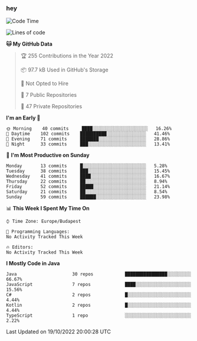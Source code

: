 ### hey

<!--START_SECTION:waka-->
![Code Time](http://img.shields.io/badge/Code%20Time-801%20hrs%2035%20mins-blue)

![Lines of code](https://img.shields.io/badge/From%20Hello%20World%20I%27ve%20Written-474%20Thousand%20lines%20of%20code-blue)

**🐱 My GitHub Data** 

> 🏆 255 Contributions in the Year 2022
 > 
> 📦 97.7 kB Used in GitHub's Storage 
 > 
> 🚫 Not Opted to Hire
 > 
> 📜 7 Public Repositories 
 > 
> 🔑 47 Private Repositories  
 > 
**I'm an Early 🐤** 

```text
🌞 Morning    40 commits     ████░░░░░░░░░░░░░░░░░░░░░   16.26% 
🌆 Daytime    102 commits    ██████████░░░░░░░░░░░░░░░   41.46% 
🌃 Evening    71 commits     ███████░░░░░░░░░░░░░░░░░░   28.86% 
🌙 Night      33 commits     ███░░░░░░░░░░░░░░░░░░░░░░   13.41%

```
📅 **I'm Most Productive on Sunday** 

```text
Monday       13 commits     █░░░░░░░░░░░░░░░░░░░░░░░░   5.28% 
Tuesday      38 commits     ███░░░░░░░░░░░░░░░░░░░░░░   15.45% 
Wednesday    41 commits     ████░░░░░░░░░░░░░░░░░░░░░   16.67% 
Thursday     22 commits     ██░░░░░░░░░░░░░░░░░░░░░░░   8.94% 
Friday       52 commits     █████░░░░░░░░░░░░░░░░░░░░   21.14% 
Saturday     21 commits     ██░░░░░░░░░░░░░░░░░░░░░░░   8.54% 
Sunday       59 commits     ██████░░░░░░░░░░░░░░░░░░░   23.98%

```


📊 **This Week I Spent My Time On** 

```text
⌚︎ Time Zone: Europe/Budapest

💬 Programming Languages: 
No Activity Tracked This Week

🔥 Editors: 
No Activity Tracked This Week

```

**I Mostly Code in Java** 

```text
Java                     30 repos            ████████████████░░░░░░░░░   66.67% 
JavaScript               7 repos             ████░░░░░░░░░░░░░░░░░░░░░   15.56% 
C#                       2 repos             █░░░░░░░░░░░░░░░░░░░░░░░░   4.44% 
Kotlin                   2 repos             █░░░░░░░░░░░░░░░░░░░░░░░░   4.44% 
TypeScript               1 repo              ░░░░░░░░░░░░░░░░░░░░░░░░░   2.22%

```



 Last Updated on 19/10/2022 20:00:28 UTC
<!--END_SECTION:waka-->
